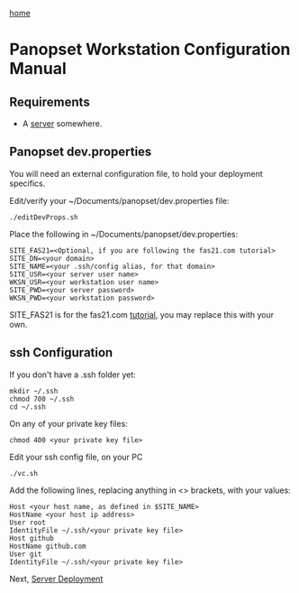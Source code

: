 [home](../README.md)

# Panopset Workstation Configuration Manual

## Requirements

* A [server](server.md) somewhere.

## Panopset dev.properties

You will need an external configuration file, to hold your deployment specifics.


Edit/verify your ~/Documents/panopset/dev.properties file:


    ./editDevProps.sh


Place the following in ~/Documents/panopset/dev.properties:



    SITE_FAS21=<Optional, if you are following the fas21.com tutorial>
    SITE_DN=<your domain>
    SITE_NAME=<your .ssh/config alias, for that domain>
    SITE_USR=<your server user name>
    WKSN_USR=<your workstation user name>
    SITE_PWD=<your server password>
    WKSN_PWD=<your workstation password>



SITE_FAS21 is for the fas21.com [tutorial](../docs/tutorials/fas21/README.md), you may replace this with your own.



## ssh Configuration


If you don't have a .ssh folder yet:


    mkdir ~/.ssh
    chmod 700 ~/.ssh
    cd ~/.ssh


On any of your private key files:


    chmod 400 <your private key file>
    



Edit your ssh config file, on your PC


    ./vc.sh


Add the following lines, replacing anything in &lt;&gt; brackets, with your values:


    Host <your host name, as defined in $SITE_NAME>
    HostName <your host ip address>
    User root
    IdentityFile ~/.ssh/<your private key file>
    Host github
    HostName github.com
    User git
    IdentityFile ~/.ssh/<your private key file>


Next, [Server Deployment](./server.md)

